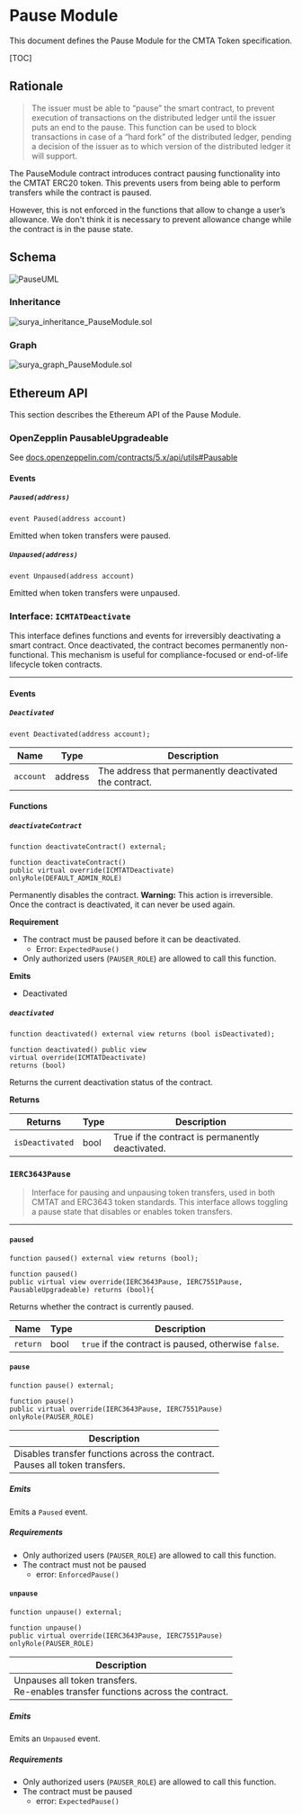 # Pause Module

This document defines the Pause Module for the CMTA Token specification.

[TOC]

## Rationale

> The issuer must be able to “pause” the smart contract, to prevent execution of transactions on the distributed ledger until the issuer puts an end to the pause. This function can be used to block transactions in case of a “hard fork” of the distributed ledger, pending a decision of the issuer as to which version of the distributed ledger it will support.

The PauseModule contract introduces contract pausing functionality into the CMTAT ERC20 token. This prevents users from being able to perform transfers while the contract is paused.

However, this is not enforced in the functions that allow to change a user’s allowance. We don't think it is necessary to prevent allowance change while the contract is in the pause state.

## Schema

![PauseUML](../../../schema/uml/PauseUML.png)

### Inheritance

![surya_inheritance_PauseModule.sol](../../../schema/surya_inheritance/surya_inheritance_PauseModule.sol.png)

### Graph

![surya_graph_PauseModule.sol](../../../schema/surya_graph/surya_graph_PauseModule.sol.png)



## Ethereum API

This section describes the Ethereum API of the Pause Module.

### OpenZepplin PausableUpgradeable

See [docs.openzeppelin.com/contracts/5.x/api/utils#Pausable](https://docs.openzeppelin.com/contracts/5.x/api/utils#Pausable)

#### Events

##### `Paused(address)`

```solidity
event Paused(address account)
```

Emitted when token transfers were paused.

##### `Unpaused(address)`

```solidity
event Unpaused(address account)
```

Emitted when token transfers were unpaused.

### Interface: `ICMTATDeactivate`

 This interface defines functions and events for irreversibly deactivating a smart contract. Once deactivated, the contract becomes permanently non-functional. This mechanism is useful for compliance-focused or end-of-life lifecycle token contracts.

------

#### Events

##### `Deactivated`

```solidity
event Deactivated(address account);
```

| Name      | Type    | Description                                            |
| --------- | ------- | ------------------------------------------------------ |
| `account` | address | The address that permanently deactivated the contract. |

#### Functions

##### `deactivateContract`

```solidity
function deactivateContract() external;
```

```solidity
function deactivateContract()
public virtual override(ICMTATDeactivate)
onlyRole(DEFAULT_ADMIN_ROLE)
```

Permanently disables the contract.
**Warning:** This action is irreversible. Once the contract is deactivated, it can never be used again.

**Requirement**

- The contract must be paused before it can be deactivated.
  - Error: `ExpectedPause()`
- Only authorized users (`PAUSER_ROLE`) are allowed to call this function.

**Emits** 

- Deactivated

##### `deactivated`

```solidity
function deactivated() external view returns (bool isDeactivated);
```

```solidity
function deactivated() public view 
virtual override(ICMTATDeactivate) 
returns (bool)
```

Returns the current deactivation status of the contract.

**Returns**

| Returns         | Type | Description                                      |
| --------------- | ---- | ------------------------------------------------ |
| `isDeactivated` | bool | True if the contract is permanently deactivated. |



### `IERC3643Pause`

> Interface for pausing and unpausing token transfers, used in both CMTAT and ERC3643 token standards.
>  This interface allows toggling a pause state that disables or enables token transfers.

------

#### `paused`

```solidity
function paused() external view returns (bool);
```

```solidity
function paused() 
public virtual view override(IERC3643Pause, IERC7551Pause, PausableUpgradeable) returns (bool){
```

Returns whether the contract is currently paused.

| Name     | Type | Description                                          |
| -------- | ---- | ---------------------------------------------------- |
| `return` | bool | `true` if the contract is paused, otherwise `false`. |

#### `pause`

```solidity
function pause() external;
```

```solidity
function pause() 
public virtual override(IERC3643Pause, IERC7551Pause) 
onlyRole(PAUSER_ROLE)
```

| Description                                                  |
| ------------------------------------------------------------ |
| Disables transfer functions across the contract. <br />Pauses all token transfers. |

##### Emits

Emits a `Paused` event.

##### Requirements

- Only authorized users (`PAUSER_ROLE`) are allowed to call this function.
- The contract must not be paused 
  - error: `EnforcedPause()`

#### `unpause`

```solidity
function unpause() external;
```

```solidity
function unpause() 
public virtual override(IERC3643Pause, IERC7551Pause) 
onlyRole(PAUSER_ROLE)
```


| Description                                                  |
| ------------------------------------------------------------ |
| Unpauses all token transfers.  <br />Re-enables transfer functions across the contract. |


##### Emits

Emits an `Unpaused` event.

##### Requirements

- Only authorized users (`PAUSER_ROLE`) are allowed to call this function.
- The contract must be paused 
  - error: `ExpectedPause()`
